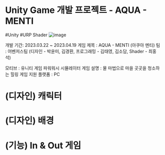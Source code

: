 # Unity Game 개발 프로젝트 - AQUA - MENTI
#Unity #URP Shader
![image](https://user-images.githubusercontent.com/100888879/232937843-4fe326fd-7d98-4f1e-a3b9-870983b112d3.png)

개발 기간: 2023.03.22 ~ 2023.04.19
게임 제목 : AQUA - MENTI (아쿠아 멘티)
팀 : 어벤저스팀 (디자인 - 박윤미, 김경환, 프로그래밍 - 김태영, 김소담, Shader - 최홍석)

모티브 : 유니티 게임 파워워시 시뮬레이터
게임 설명 : 물 마법으로 마을 곳곳을 청소하는 힐링 게임
지원 플랫폼 : PC

# (디자인) 캐릭터


# (디자인) 배경

# (기능) In & Out 게임
